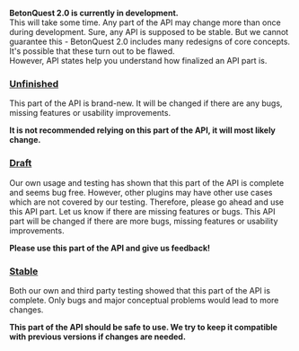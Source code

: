 **BetonQuest 2.0 is currently in development.**  
This will take some time. Any part of the API may change more than once during development.
Sure, any API is supposed to be stable. But we cannot guarantee this - BetonQuest 2.0 includes many redesigns
of core concepts. It's possible that these turn out to be flawed.  
However, API states help you understand how finalized an API part is.

<h3><u>Unfinished</u> </h3>
This part of the API is brand-new.
It will be changed if there are any bugs, missing features or usability improvements.

**It is not recommended relying on this part of the API, it will most likely change.**

<h3><u>Draft</u></h3>
Our own usage and testing has shown that this part of the API is complete and seems bug free.
However, other plugins may have other use cases which are not covered by our testing.
Therefore, please go ahead and use this API part. Let us know if there are missing features or bugs.
This API part will be changed if there are more bugs, missing features or usability improvements.

**Please use this part of the API and give us feedback!**

<h3><u>Stable</u></h3>
Both our own and third party testing showed that this part of the API is complete.
Only bugs and major conceptual problems would lead to more changes.

**This part of the API should be safe to use. We try to keep it compatible with previous versions if changes are needed.**
